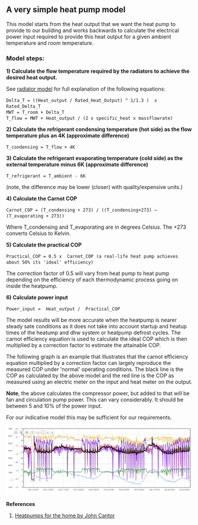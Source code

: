 ## A very simple heat pump model

This model starts from the heat output that we want the heat pump to provide to our building and works backwards to calculate the electrical power input required to provide this heat output for a given ambient temperature and room temperature.

### Model steps:

**1) Calculate the flow temperature required by the radiators to achieve the desired heat output.**

See [radiator model](radiatormodel.md) for full explanation of the following equations:

    Delta_T = ((Heat_output / Rated_Heat_Output) ^ 1/1.3 )  x Rated_Delta_T
    MWT = T_room + Delta_T
    T_flow = MWT + Heat_output / (2 x specific_heat x massflowrate)

**2) Calculate the refrigerant condensing temperature (hot side) as the flow temperature plus an 4K (approximate difference)**

    T_condensing = T_flow + 4K

**3) Calculate the refrigerant evaporating temperature (cold side) as the external temperature minus 6K (approximate difference)**

    T_refrigerant = T_ambient - 6K

(note, the difference may be lower (closer) with quality/expensive units.)

**4) Calculate the Carnot COP**

    Carnot_COP = (T_condensing + 273) / ((T_condensing+273) – (T_evaporating + 273))

Where T_condensing and T_evaporating are in degrees Celsius. The +273 converts Celsius to Kelvin.

**5) Calculate the practical COP**

    Practical_COP = 0.5 x  Carnot_COP (a real-life heat pump achieves about 50% its 'ideal' efficiency)

The correction factor of 0.5 will vary from heat pump to heat pump depending on the efficiency of each thermodynamic process going on inside the heatpump.

**6) Calculate power input**

    Power_input =  Heat_output /  Practical_COP

The model results will be more accurate when the heatpump is nearer steady sate conditions as it does not take into account startup and heatup times of the heatump and dhw system or heatpump defrost cycles. The carnot efficiency equation is used to calculate the ideal COP which is then multiplied by a correction factor to estimate the attainable COP.

The following graph is an example that illustrates that the carnot efficiency equation multiplied by a correction factor can largely reproduce the measured COP under 'normal' operating conditions. The black line is the COP as calculated by the above model and the red line is the COP as measured using an electric meter on the input and heat meter on the output.

**Note**, the above calculates the compressor power, but added to that will be fan and circulation pump power. This can vary considerably. It should be between 5 and 10% of the power input.

For our indicative model this may be sufficient for our requirements.

![calc_cop_vs_measured.png](files/calc_cop_vs_measured.png)

**References**

1. [Heatpumps for the home by John Cantor](http://www.heatpumps.co.uk/HeatPumpBook.htm)
